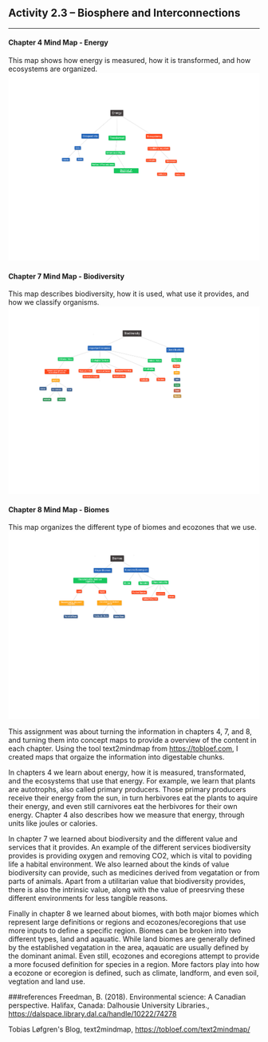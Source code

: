 ## Activity 2.3 – Biosphere and Interconnections

---

#### Chapter 4 Mind Map - Energy
This map shows how energy is measured, how it is transformed, and how ecosystems are organized.
[![Chapter 4 Mind Map](https://github.com/justinjarvinen/justinjarvinen.github.io/raw/main/_images/ch4-mind-map.png?raw=true)](https://github.com/justinjarvinen/justinjarvinen.github.io/raw/main/_images/ch4-mind-map.png?raw=true)

#### Chapter 7 Mind Map - Biodiversity
This map describes biodiversity, how it is used, what use it provides, and how we classify organisms.
[![Chapter 7 Mind Map](https://github.com/justinjarvinen/justinjarvinen.github.io/raw/main/_images/ch7-biodiversity-map.png?raw=true)](https://github.com/justinjarvinen/justinjarvinen.github.io/raw/main/_images/ch7-biodiversity-map.png?raw=true)

#### Chapter 8 Mind Map - Biomes
This map organizes the different type of biomes and ecozones that we use.
[![Chapter 8 Mind Map](https://github.com/justinjarvinen/justinjarvinen.github.io/raw/main/_images/ch8-biomes-map.png?raw=true)](https://github.com/justinjarvinen/justinjarvinen.github.io/raw/main/_images/ch8-biomes-map.png?raw=true)

This assignment was about turning the information in chapters 4, 7, and 8, and turning them into concept maps to provide a overview
of the content in each chapter. Using the tool text2mindmap from https://tobloef.com, I created maps that orgaize the information 
into digestable chunks.

In chapters 4 we learn about energy, how it is measured, transformated, and the ecosystems that use that energy. 
For example, we learn that plants are autotrophs, also called primary producers.
Those primary producers receive their energy from the sun, in turn herbivores eat the plants to aquire their energy, and even still
carnivores eat the herbivores for their own energy.
Chapter 4 also describes how we measure that energy, through units like joules or calories.

In chapter 7 we learned about biodiversity and the different value and services that it provides.
An example of the different services biodiversity provides is providing oxygen and removing CO2, which is vital to poviding life 
a habital environment. 
We also learned about the kinds of value biodiversity can provide, such as medicines derived from vegatation or from parts of animals.
Apart from a utilitarian value that biodiversity provides, there is also the intrinsic value, along with the value of preesrving these
different environments for less tangible reasons.

Finally in chapter 8 we learned about biomes, with both major biomes which represent large definitions or regions and ecozones/ecoregions
that use more inputs to define a specific region.
Biomes can be broken into two different types, land and aqauatic. 
While land biomes are generally defined by the established vegatation in the area, aqauatic are usually defined by the dominant animal.
Even still, ecozones and ecoregions attempt to provide a more focused definition for species in a region. 
More factors play into how a ecozone or ecoregion is defined, such as climate, landform, and even soil, vegtation and land use.


###references
Freedman, B. (2018). Environmental science: A Canadian perspective. Halifax, Canada: Dalhousie University Libraries., https://dalspace.library.dal.ca/handle/10222/74278

Tobias Løfgren's Blog, text2mindmap, https://tobloef.com/text2mindmap/
